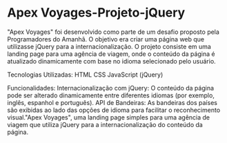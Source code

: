# Apex Voyages-Projeto-jQuery

"Apex Voyages" foi desenvolvido como parte de um desafio proposto pela Programadores do Amanhã. O objetivo era criar uma página web que utilizasse jQuery para a internacionalização. O projeto consiste em uma landing page para uma agência de viagem, onde o conteúdo da página é atualizado dinamicamente com base no idioma selecionado pelo usuário.

Tecnologias Utilizadas:
HTML
CSS
JavaScript (jQuery)

Funcionalidades:
Internacionalização com jQuery: O conteúdo da página pode ser alterado dinamicamente entre diferentes idiomas (por exemplo, inglês, espanhol e português).
API de Bandeiras: As bandeiras dos países são exibidas ao lado das opções de idioma para facilitar o reconhecimento visual."Apex Voyages", uma landing page simples para uma agência de viagem que utiliza jQuery para a internacionalização do conteúdo da página.
